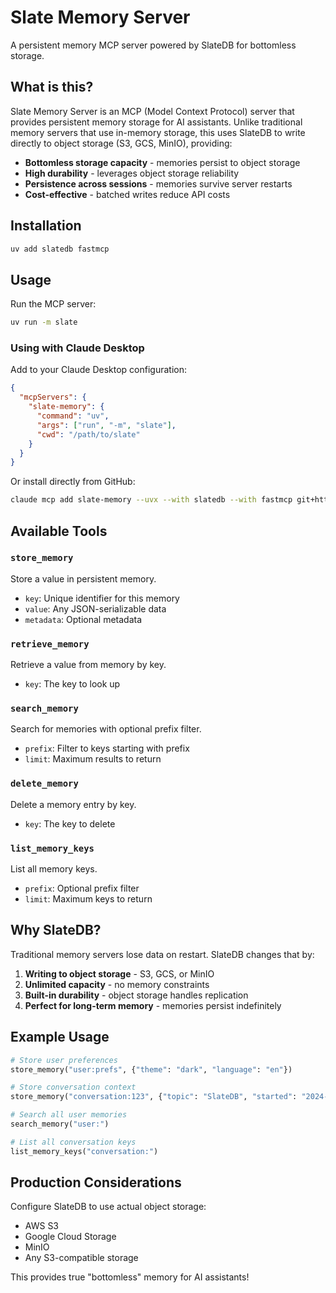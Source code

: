 # Slate Memory Server

A persistent memory MCP server powered by SlateDB for bottomless storage.

## What is this?

Slate Memory Server is an MCP (Model Context Protocol) server that provides persistent memory storage for AI assistants. Unlike traditional memory servers that use in-memory storage, this uses SlateDB to write directly to object storage (S3, GCS, MinIO), providing:

- **Bottomless storage capacity** - memories persist to object storage
- **High durability** - leverages object storage reliability
- **Persistence across sessions** - memories survive server restarts
- **Cost-effective** - batched writes reduce API costs

## Installation

```bash
uv add slatedb fastmcp
```

## Usage

Run the MCP server:

```bash
uv run -m slate
```

### Using with Claude Desktop

Add to your Claude Desktop configuration:

```json
{
  "mcpServers": {
    "slate-memory": {
      "command": "uv",
      "args": ["run", "-m", "slate"],
      "cwd": "/path/to/slate"
    }
  }
}
```

Or install directly from GitHub:

```bash
claude mcp add slate-memory --uvx --with slatedb --with fastmcp git+https://github.com/zzstoatzz/slate.git@mcp-server -m slate
```

## Available Tools

### `store_memory`
Store a value in persistent memory.
- `key`: Unique identifier for this memory
- `value`: Any JSON-serializable data
- `metadata`: Optional metadata

### `retrieve_memory`
Retrieve a value from memory by key.
- `key`: The key to look up

### `search_memory`
Search for memories with optional prefix filter.
- `prefix`: Filter to keys starting with prefix
- `limit`: Maximum results to return

### `delete_memory`
Delete a memory entry by key.
- `key`: The key to delete

### `list_memory_keys`
List all memory keys.
- `prefix`: Optional prefix filter
- `limit`: Maximum keys to return

## Why SlateDB?

Traditional memory servers lose data on restart. SlateDB changes that by:

1. **Writing to object storage** - S3, GCS, or MinIO
2. **Unlimited capacity** - no memory constraints
3. **Built-in durability** - object storage handles replication
4. **Perfect for long-term memory** - memories persist indefinitely

## Example Usage

```python
# Store user preferences
store_memory("user:prefs", {"theme": "dark", "language": "en"})

# Store conversation context
store_memory("conversation:123", {"topic": "SlateDB", "started": "2024-01-01"})

# Search all user memories
search_memory("user:")

# List all conversation keys
list_memory_keys("conversation:")
```

## Production Considerations

Configure SlateDB to use actual object storage:
- AWS S3
- Google Cloud Storage  
- MinIO
- Any S3-compatible storage

This provides true "bottomless" memory for AI assistants!